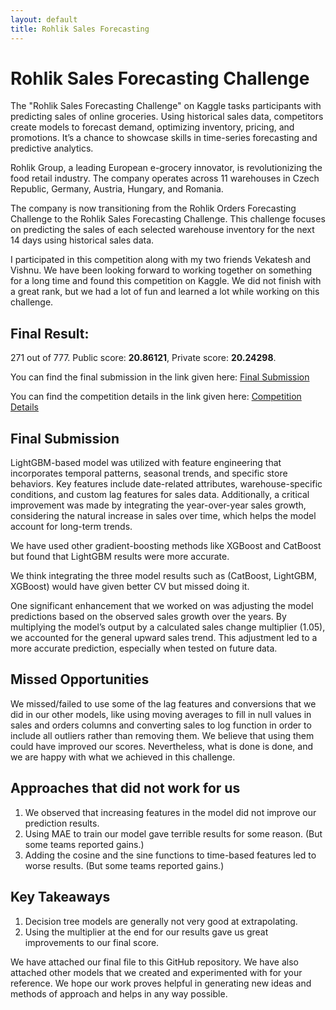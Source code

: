 ```yaml
---
layout: default
title: Rohlik Sales Forecasting
---
```


# Rohlik Sales Forecasting Challenge

The "Rohlik Sales Forecasting Challenge" on Kaggle tasks participants with predicting sales of online groceries. Using historical sales data, competitors create models to forecast demand, optimizing inventory, pricing, and promotions. It’s a chance to showcase skills in time-series forecasting and predictive analytics.

Rohlik Group, a leading European e-grocery innovator, is revolutionizing the food retail industry. The company operates across 11 warehouses in Czech Republic, Germany, Austria, Hungary, and Romania.

The company is now transitioning from the Rohlik Orders Forecasting Challenge to the Rohlik Sales Forecasting Challenge. This challenge focuses on predicting the sales of each selected warehouse inventory for the next 14 days using historical sales data.

I participated in this competition along with my two friends Vekatesh and Vishnu. We have been looking forward to working together on something for a long time and found this competition on Kaggle. We did not finish with a great rank, but we had a lot of fun and learned a lot while working on this challenge.

## Final Result:
271 out of 777. Public score: **20.86121**, Private score: **20.24298**.

You can find the final submission in the link given here: [Final Submission](https://www.kaggle.com/code/venkytheknown/team-403-rohlik-sales-forecasting)

You can find the competition details in the link given here: [Competition Details](https://www.kaggle.com/competitions/rohlik-sales-forecasting-challenge-v2/overview)

## Final Submission
LightGBM-based model was utilized with feature engineering that incorporates temporal patterns, seasonal trends, and specific store behaviors. Key features include date-related attributes, warehouse-specific conditions, and custom lag features for sales data. Additionally, a critical improvement was made by integrating the year-over-year sales growth, considering the natural increase in sales over time, which helps the model account for long-term trends.

We have used other gradient-boosting methods like XGBoost and CatBoost but found that LightGBM results were more accurate.

We think integrating the three model results such as (CatBoost, LightGBM, XGBoost) would have given better CV but missed doing it.

One significant enhancement that we worked on was adjusting the model predictions based on the observed sales growth over the years. By multiplying the model’s output by a calculated sales change multiplier (1.05), we accounted for the general upward sales trend. This adjustment led to a more accurate prediction, especially when tested on future data.

## Missed Opportunities
We missed/failed to use some of the lag features and conversions that we did in our other models, like using moving averages to fill in null values in sales and orders columns and converting sales to log function in order to include all outliers rather than removing them. We believe that using them could have improved our scores. Nevertheless, what is done is done, and we are happy with what we achieved in this challenge.

## Approaches that did not work for us
1. We observed that increasing features in the model did not improve our prediction results.
2. Using MAE to train our model gave terrible results for some reason. (But some teams reported gains.)
3. Adding the cosine and the sine functions to time-based features led to worse results. (But some teams reported gains.)

## Key Takeaways
1. Decision tree models are generally not very good at extrapolating.
2. Using the multiplier at the end for our results gave us great improvements to our final score.

We have attached our final file to this GitHub repository. We have also attached other models that we created and experimented with for your reference. We hope our work proves helpful in generating new ideas and methods of approach and helps in any way possible.
